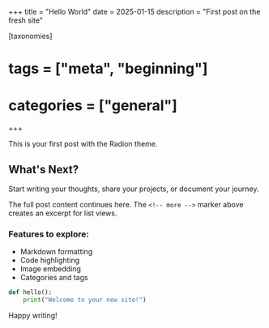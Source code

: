 +++
title = "Hello World"
date = 2025-01-15
description = "First post on the fresh site"

[taxonomies]
# tags = ["meta", "beginning"]
# categories = ["general"]
+++

This is your first post with the Radion theme.

<!-- more -->

## What's Next?

Start writing your thoughts, share your projects, or document your journey.

The full post content continues here. The `<!-- more -->` marker above creates an excerpt for list views.

### Features to explore:

- Markdown formatting
- Code highlighting
- Image embedding
- Categories and tags

```python
def hello():
    print("Welcome to your new site!")
```

Happy writing!
